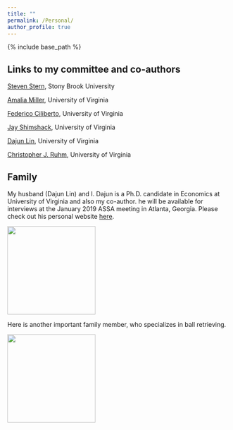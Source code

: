 ```yaml
---
title: ""
permalink: /Personal/
author_profile: true
---
```


{% include base_path %}

## Links to my committee and co-authors

[Steven Stern](https://sites.google.com/site/stevensterneconomics/), Stony Brook University

[Amalia Miller](http://people.virginia.edu/~am5by/), University of Virginia

[Federico Ciliberto](https://sites.google.com/view/cilibertofederico/home), University of Virginia

[Jay Shimshack](http://www.jayshimshack.com/), University of Virginia

[Dajun Lin](https://dajun-lin.github.io/), University of Virginia

[Christopher J. Ruhm](https://sites.google.com/site/christopherjruhm/home), University of Virginia


## Family

My husband (Dajun Lin) and I. Dajun is a Ph.D. candidate in Economics at University of Virginia and also my co-author. he will be available for interviews at the January 2019 ASSA meeting in Atlanta, Georgia. Please check out his personal website [here](https://dajun-lin.github.io/).

<img src="https://SiyingL.github.io/images/couplephoto.jpg" width="200" height="200" />

Here is another important family member, who specializes in ball retrieving.

<img src="https://SiyingL.github.io/images/dogphoto.jpg" width="200" height="200" />



